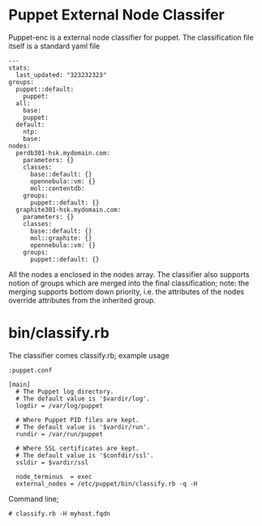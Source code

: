 Puppet External Node Classifer
=========================

Puppet-enc is a external node classifier for puppet. The classification file itself is a standard yaml file

    --- 
    stats: 
      last_updated: "323232323"
    groups: 
      puppet::default: 
        puppet: 
      all: 
        base: 
        puppet: 
      default: 
        ntp: 
        base: 
    nodes: 
      perdb301-hsk.mydomain.com: 
        parameters: {}
        classes: 
          base::default: {}
          opennebula::vm: {}
          mol::contentdb:
        groups: 
          puppet::default: {}
      graphite301-hsk.mydomain.com: 
        parameters: {}
        classes: 
          base::default: {}
          mol::graphite: {}
          opennebula::vm: {}
        groups: 
          puppet::default: {}
          
All the nodes a enclosed in the nodes array. The classifier also supports notion of groups which are merged into the final classification; note: the merging supports bottom down priority, i.e. the attributes of the nodes override attributes from the inherited group.


bin/classify.rb
===============

The classifier comes classify.rb; example usage

    :puppet.conf

    [main]
      # The Puppet log directory.
      # The default value is '$vardir/log'.
      logdir = /var/log/puppet

      # Where Puppet PID files are kept.
      # The default value is '$vardir/run'.
      rundir = /var/run/puppet

      # Where SSL certificates are kept.
      # The default value is '$confdir/ssl'.
      ssldir = $vardir/ssl

      node_terminus  = exec
      external_nodes = /etc/puppet/bin/classify.rb -q -H

Command line;

    # classify.rb -H myhost.fqdn


